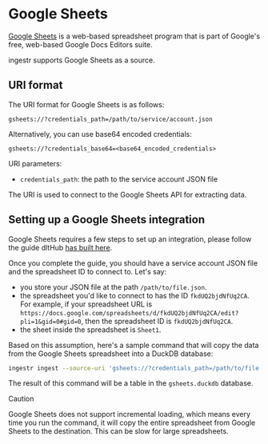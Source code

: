 # Google Sheets

[Google Sheets](https://www.google.com/sheets/about/) is a web-based spreadsheet program that is part of Google's free, web-based Google Docs Editors suite.

ingestr supports Google Sheets as a source.

## URI format

The URI format for Google Sheets is as follows:

```
gsheets://?credentials_path=/path/to/service/account.json
```

Alternatively, you can use base64 encoded credentials:

```
gsheets://?credentials_base64=<base64_encoded_credentials>
```

URI parameters:

- `credentials_path`: the path to the service account JSON file

The URI is used to connect to the Google Sheets API for extracting data.

## Setting up a Google Sheets integration

Google Sheets requires a few steps to set up an integration, please follow the guide dltHub [has built here](https://dlthub.com/docs/dlt-ecosystem/verified-sources/google_sheets#setup-guide).

Once you complete the guide, you should have a service account JSON file and the spreadsheet ID to connect to. Let's say:

- you store your JSON file at the path `/path/to/file.json`.
- the spreadsheet you'd like to connect to has the ID `fkdUQ2bjdNfUq2CA`. For example, if your spreadsheet URL is `https://docs.google.com/spreadsheets/d/fkdUQ2bjdNfUq2CA/edit?pli=1&gid=0#gid=0`, then the spreadsheet ID is `fkdUQ2bjdNfUq2CA`.
- the sheet inside the spreadsheet is `Sheet1`.

Based on this assumption, here's a sample command that will copy the data from the Google Sheets spreadsheet into a DuckDB database:

```sh
ingestr ingest --source-uri 'gsheets://?credentials_path=/path/to/file.json' --source-table 'fkdUQ2bjdNfUq2CA.Sheet1' --dest-uri duckdb:///gsheets.duckdb --dest-table 'gsheets.output'
```

The result of this command will be a table in the `gsheets.duckdb` database.

> [!CAUTION]
> Google Sheets does not support incremental loading, which means every time you run the command, it will copy the entire spreadsheet from Google Sheets to the destination. This can be slow for large spreadsheets.
